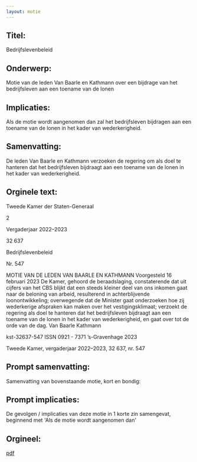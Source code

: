 ```yaml
---
layout: motie
---
```

## Titel:
Bedrijfslevenbeleid
## Onderwerp:
Motie van de leden Van Baarle en Kathmann over een bijdrage van het bedrijfsleven aan een toename van de lonen 
## Implicaties:

Als de motie wordt aangenomen dan zal het bedrijfsleven bijdragen aan een toename van de lonen in het kader van wederkerigheid.
## Samenvatting:

De leden Van Baarle en Kathmann verzoeken de regering om als doel te hanteren dat het bedrijfsleven bijdraagt aan een toename van de lonen in het kader van wederkerigheid.
## Orginele text:


Tweede Kamer der Staten-Generaal

2

Vergaderjaar 2022–2023

32 637

Bedrijfslevenbeleid

Nr. 547

MOTIE VAN DE LEDEN VAN BAARLE EN KATHMANN
Voorgesteld 16 februari 2023
De Kamer,
gehoord de beraadslaging,
constaterende dat uit cijfers van het CBS blijkt dat een steeds kleiner deel
van ons inkomen gaat naar de beloning van arbeid, resulterend in
achterblijvende loonontwikkeling;
overwegende dat de Minister gaat onderzoeken hoe zij wederkerige
afspraken kan maken over het vestigingsklimaat;
verzoekt de regering als doel te hanteren dat het bedrijfsleven bijdraagt
aan een toename van de lonen in het kader van wederkerigheid,
en gaat over tot de orde van de dag.
Van Baarle
Kathmann

kst-32637-547
ISSN 0921 - 7371
’s-Gravenhage 2023

Tweede Kamer, vergaderjaar 2022–2023, 32 637, nr. 547


## Prompt samenvatting:
Samenvatting van bovenstaande motie, kort en bondig:


## Prompt implicaties:
De gevolgen / implicaties van deze motie in 1 korte zin samengevat, beginnend met 'Als de motie wordt aangenomen dan' 

## Orgineel:
[pdf](https://gegevensmagazijn.tweedekamer.nl/OData/v4/2.0/Document(665f561e-089f-4cb3-8ae5-e3c9c0b2cdb7)/resource)
